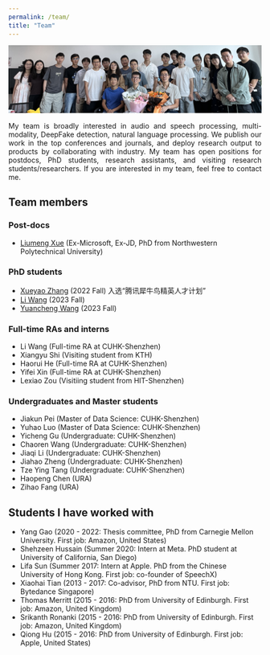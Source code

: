 ```yaml
---
permalink: /team/
title: "Team"
---
```


<!-- # Team Profile -->

![Team](../images/team.jpg)
<div align="justify">
My team is broadly interested in audio and speech processing, multi-modality, DeepFake detection, natural language processing. We publish our work in the top conferences and journals, and deploy research output to products by collaborating with industry. My team has open positions for postdocs, PhD students, research assistants, and visiting research students/researchers. If you are interested in my team, feel free to contact me.
</div>

## Team members

### Post-docs

- [Liumeng Xue](https://scholar.google.com/citations?user=KNqxVT0AAAAJ&hl=en) (Ex-Microsoft, Ex-JD, PhD from Northwestern Polytechnical University)

### PhD students

- [Xueyao Zhang](https://www.zhangxueyao.com/) (2022 Fall) 入选“腾讯犀牛鸟精英人才计划”
- [Li Wang](https://wwwwwli.github.io/) (2023 Fall) 
- [Yuancheng Wang](https://arxiv.org/abs/2304.00830) (2023 Fall)

### Full-time RAs and interns

- Li Wang (Full-time RA at CUHK-Shenzhen)
- Xiangyu Shi (Visiting student from KTH)
- Haorui He (Full-time RA at CUHK-Shenzhen)
- Yifei Xin (Full-time RA at CUHK-Shenzhen)
- Lexiao Zou (Visitiing student from HIT-Shenzhen)

### Undergraduates and Master students
- Jiakun Pei (Master of Data Science: CUHK-Shenzhen)
- Yuhao Luo (Master of Data Science: CUHK-Shenzhen)
- Yicheng Gu (Undergraduate: CUHK-Shenzhen)
- Chaoren Wang (Undergraduate: CUHK-Shenzhen)
- Jiaqi Li (Undergraduate: CUHK-Shenzhen)
- Jiahao Zheng (Undergraduate: CUHK-Shenzhen)
- Tze Ying Tang (Undergraduate: CUHK-Shenzhen)
- Haopeng Chen (URA)
- Zihao Fang (URA)

## Students I have worked with

- Yang Gao (2020 - 2022: Thesis committee, PhD from Carnegie Mellon University. First job: Amazon, United States)
- Shehzeen Hussain (Summer 2020: Intern at Meta. PhD student at University of California, San Diego)
- Lifa Sun (Summer 2017: Intern at Apple. PhD from the Chinese University of Hong Kong. First job: co-founder of SpeechX)
- Xiaohai Tian (2013 - 2017: Co-advisor, PhD from NTU. First job: Bytedance Singapore)
- Thomas Merritt (2015 - 2016: PhD from University of Edinburgh. First job: Amazon, United Kingdom)
- Srikanth Ronanki (2015 - 2016: PhD from University of Edinburgh. First job: Amazon, United Kingdom)
- Qiong Hu (2015 - 2016: PhD from University of Edinburgh. First job: Apple, United States)
